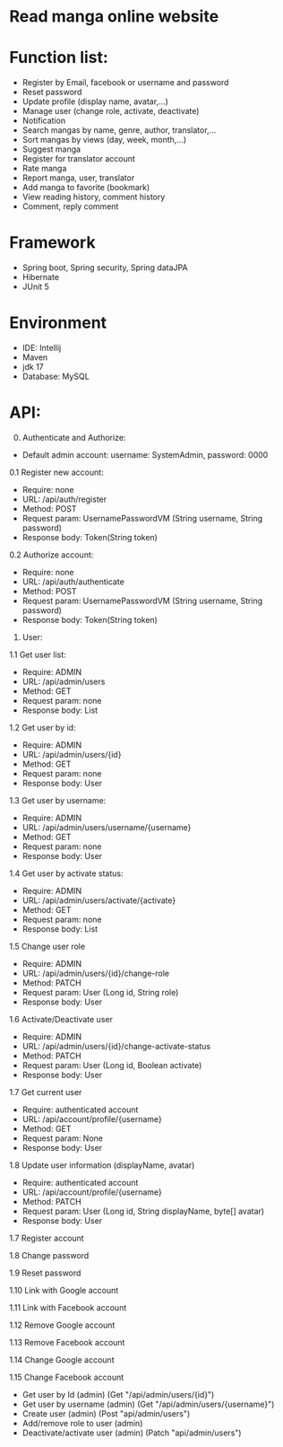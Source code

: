 # Read manga online website

# Function list:

- Register by Email, facebook or username and password
- Reset password
- Update profile (display name, avatar,...)
- Manage user (change role, activate, deactivate)
- Notification
- Search mangas by name, genre, author, translator,...
- Sort mangas by views (day, week, month,...)
- Suggest manga
- Register for translator account
- Rate manga
- Report manga, user, translator
- Add manga to favorite (bookmark)
- View reading history, comment history
- Comment, reply comment

# Framework

- Spring boot, Spring security, Spring dataJPA
- Hibernate
- JUnit 5

# Environment

- IDE: Intellij
- Maven
- jdk 17
- Database: MySQL

# API:

0. Authenticate and Authorize:

- Default admin account: username: SystemAdmin, password: 0000

0.1 Register new account:

- Require: none
- URL: /api/auth/register
- Method: POST
- Request param: UsernamePasswordVM (String username, String password)
- Response body: Token(String token)

0.2 Authorize account:

- Require: none
- URL: /api/auth/authenticate
- Method: POST
- Request param: UsernamePasswordVM (String username, String password)
- Response body: Token(String token)

1. User:

1.1 Get user list:

- Require: ADMIN
- URL: /api/admin/users
- Method: GET
- Request param: none
- Response body: List<User>

1.2 Get user by id:

- Require: ADMIN
- URL: /api/admin/users/{id}
- Method: GET
- Request param: none
- Response body: User

1.3 Get user by username:

- Require: ADMIN
- URL: /api/admin/users/username/{username}
- Method: GET
- Request param: none
- Response body: User

1.4 Get user by activate status:

- Require: ADMIN
- URL: /api/admin/users/activate/{activate}
- Method: GET
- Request param: none
- Response body: List<User>

1.5 Change user role

- Require: ADMIN
- URL: /api/admin/users/{id}/change-role
- Method: PATCH
- Request param: User (Long id, String role)
- Response body: User

1.6 Activate/Deactivate user

- Require: ADMIN
- URL: /api/admin/users/{id}/change-activate-status
- Method: PATCH
- Request param: User (Long id, Boolean activate)
- Response body: User

1.7 Get current user

- Require: authenticated account
- URL: /api/account/profile/{username}
- Method: GET
- Request param: None
- Response body: User

1.8 Update user information (displayName, avatar)

- Require: authenticated account
- URL: /api/account/profile/{username}
- Method: PATCH
- Request param: User (Long id, String displayName, byte[] avatar)
- Response body: User

1.7 Register account

1.8 Change password

1.9 Reset password

1.10 Link with Google account

1.11 Link with Facebook account

1.12 Remove Google account

1.13 Remove Facebook account

1.14 Change Google account

1.15 Change Facebook account





- Get user by Id (admin) (Get "/api/admin/users/{id}")
- Get user by username (admin) (Get "/api/admin/users/{username}")
- Create user (admin) (Post "api/admin/users")
- Add/remove role to user (admin)
- Deactivate/activate user (admin) (Patch "api/admin/users")

